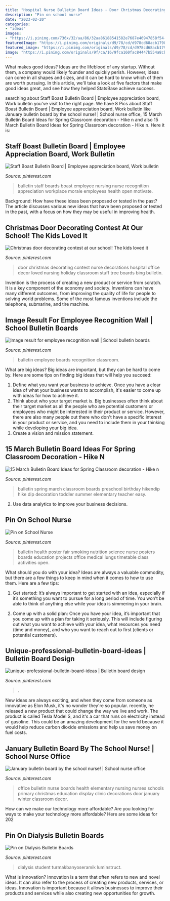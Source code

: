 ```yaml
---
title: "Hospital Nurse Bulletin Board Ideas - Door Christmas Decorating Contest Nurse Decorations Hospital Office Decor Loved Nursing Holiday Classroom Stuff Tree Boards Bing Bulletin"
description: "Pin on school nurse"
date: "2023-02-20"
categories:
- "ideas"
images:
- "https://i.pinimg.com/736x/32/aa/86/32aa86188541582e7687e46947858f54--christmas-door-decorating-contest-nurse-stuff.jpg"
featuredImage: "https://i.pinimg.com/originals/d9/78/cd/d978cd68acb1798da8db78c44ca1e3b0.jpg"
featured_image: "https://i.pinimg.com/originals/d9/78/cd/d978cd68acb1798da8db78c44ca1e3b0.jpg"
image: "https://i.pinimg.com/originals/9f/ca/16/9fca160fac84447b554a8cb6f398dbe8.jpg"
---
```



What makes good ideas?
Ideas are the lifeblood of any startup. Without them, a company would likely founder and quickly perish. However, ideas can come in all shapes and sizes, and it can be hard to know which of them are worth pursuing. In this article, we'll take a look at five factors that make good ideas great, and see how they helped StatsBase achieve success.

	

		
searching about Staff Boast Bulletin Board | Employee appreciation board, Work bulletin you've visit to the right page. We have 8 Pics about Staff Boast Bulletin Board | Employee appreciation board, Work bulletin like January bulletin board by the school nurse! | School nurse office, 15 March Bulletin Board Ideas for Spring Classroom decoration - Hike n and also 15 March Bulletin Board Ideas for Spring Classroom decoration - Hike n. Here it is:
		
    
## Staff Boast Bulletin Board | Employee Appreciation Board, Work Bulletin

<img loading=lazy src="https://i.pinimg.com/736x/9b/9b/e9/9b9be9e80729f3ccd987675fecbc0fb7.jpg" onerror="this.onerror=null;this.src='https://tse3.mm.bing.net/th?id=OIP.HSDGx8IJGAiRBIzLqwT7FgHaJ3&amp;pid=15.1';" alt="Staff Boast Bulletin Board | Employee appreciation board, Work bulletin">

_Source: pinterest.com_

>bulletin staff boards boast employee nursing nurse recognition appreciation workplace morale employees health open motivate. 

	

Background: How have these ideas been proposed or tested in the past?
The article discusses various new ideas that have been proposed or tested in the past, with a focus on how they may be useful in improving health.

    
## Christmas Door Decorating Contest At Our School! The Kids Loved It

<img loading=lazy src="https://i.pinimg.com/736x/32/aa/86/32aa86188541582e7687e46947858f54--christmas-door-decorating-contest-nurse-stuff.jpg" onerror="this.onerror=null;this.src='https://tse3.mm.bing.net/th?id=OIP.k-NoGuqCmjFsdvYkRPUumQHaJ3&amp;pid=15.1';" alt="Christmas door decorating contest at our school! The kids loved it">

_Source: pinterest.com_

>door christmas decorating contest nurse decorations hospital office decor loved nursing holiday classroom stuff tree boards bing bulletin. 

	

Invention is the process of creating a new product or service from scratch. It is a key component of the economy and society. Inventions can have many different outcomes, from improving the quality of life for people to solving world problems. Some of the most famous inventions include the telephone, submarine, and tire machine.

    
## Image Result For Employee Recognition Wall | School Bulletin Boards

<img loading=lazy src="https://i.pinimg.com/736x/8a/8e/be/8a8ebe741159642b7eb8318b1d77886a.jpg" onerror="this.onerror=null;this.src='https://tse4.mm.bing.net/th?id=OIP.VR9j7mtdlkaln2QXAS0HgAHaJ3&amp;pid=15.1';" alt="Image result for employee recognition wall | School bulletin boards">

_Source: pinterest.com_

>bulletin employee boards recognition classroom. 

	

What are big ideas?
Big ideas are important, but they can be hard to come by. Here are some tips on finding big ideas that will help you succeed: 
1. Define what you want your business to achieve. Once you have a clear idea of what your business wants to accomplish, it's easier to come up with ideas for how to achieve it. 
2. Think about who your target market is. Big businesses often think about their target market as all the people who are potential customers or employees who might be interested in their product or service. However, there are also many people out there who don't have a specific interest in your product or service, and you need to include them in your thinking while developing your big idea. 
3. Create a vision and mission statement.

    
## 15 March Bulletin Board Ideas For Spring Classroom Decoration - Hike N

<img loading=lazy src="https://i.pinimg.com/originals/d9/78/cd/d978cd68acb1798da8db78c44ca1e3b0.jpg" onerror="this.onerror=null;this.src='https://tse4.mm.bing.net/th?id=OIP.5tsah-rNWS3PFxK2YERvygHaFj&amp;pid=15.1';" alt="15 March Bulletin Board Ideas for Spring Classroom decoration - Hike n">

_Source: pinterest.com_

>bulletin spring march classroom boards preschool birthday hikendip hike dip decoration toddler summer elementary teacher easy. 

	

2. Use data analytics to improve your business decisions.

    
## Pin On School Nurse

<img loading=lazy src="https://i.pinimg.com/originals/da/c8/05/dac80511d0591445280e89a6c72332e6.jpg" onerror="this.onerror=null;this.src='https://tse1.mm.bing.net/th?id=OIP.BL5U6Tvp5QzUSVMAShADgwHaJ4&amp;pid=15.1';" alt="Pin on School Nurse">

_Source: pinterest.com_

>bulletin health poster fair smoking nutrition science nurse posters boards education projects office medical lungs timetable class activities open. 

	

What should you do with your idea?
Ideas are always a valuable commodity, but there are a few things to keep in mind when it comes to how to use them. Here are a few tips: 
1. Get started: It’s always important to get started with an idea, especially if it’s something you want to pursue for a long period of time. You won’t be able to think of anything else while your idea is simmering in your brain.

2. Come up with a solid plan: Once you have your idea, it’s important that you come up with a plan for taking it seriously. This will include figuring out what you want to achieve with your idea, what resources you need (time and money), and who you want to reach out to first (clients or potential customers). 


    
## Unique-professional-bulletin-board-ideas | Bulletin Board Design

<img loading=lazy src="https://i.pinimg.com/736x/b0/2a/8f/b02a8f664b7a62420d0365ee04ae1837.jpg" onerror="this.onerror=null;this.src='https://tse2.mm.bing.net/th?id=OIP.e6WOrRtxAcCV7zE3wiqk0AHaFm&amp;pid=15.1';" alt="unique-professional-bulletin-board-ideas | Bulletin board design">

_Source: pinterest.com_

>. 

	

New ideas are always exciting, and when they come from someone as innovative as Elon Musk, it's no wonder they're so popular. recently, he released a new product that could change the way we live and work. The product is called Tesla Model S, and it's a car that runs on electricity instead of gasoline. This could be an amazing development for the world because it would help reduce carbon dioxide emissions and help us save money on fuel costs.

    
## January Bulletin Board By The School Nurse! | School Nurse Office

<img loading=lazy src="https://i.pinimg.com/originals/9f/ca/16/9fca160fac84447b554a8cb6f398dbe8.jpg" onerror="this.onerror=null;this.src='https://tse2.mm.bing.net/th?id=OIP.8PfO0ZhCfGlqVdcFUc4jIgHaFj&amp;pid=15.1';" alt="January bulletin board by the school nurse! | School nurse office">

_Source: pinterest.com_

>office bulletin nurse boards health elementary nursing nurses schools primary christmas education display clinic decorations door january winter classroom decor. 

	

How can we make our technology more affordable?
Are you looking for ways to make your technology more affordable? Here are some ideas for 202
    
## Pin On Dialysis Bulletin Boards

<img loading=lazy src="https://i.pinimg.com/736x/e9/dd/5e/e9dd5ef3d386bd76168103e381ad2f26.jpg" onerror="this.onerror=null;this.src='https://tse4.mm.bing.net/th?id=OIP.y0-da3J5M6uSYESydO3B5QHaJ3&amp;pid=15.1';" alt="Pin on Dialysis Bulletin Boards">

_Source: pinterest.com_

>dialysis student turmakbanyoseramik luminstruct. 

	

What is innovation?
Innovation is a term that often refers to new and novel ideas. It can also refer to the process of creating new products, services, or ideas. Innovation is important because it allows businesses to improve their products and services while also creating new opportunities for growth.

